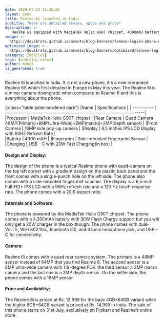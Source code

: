 ```yaml
---
date: 2020-07-23 12:30:02
layout: post
title: Realme 6i launched in India
subtitle: "Here are detailed review, specs and price"
description: >-
   Realme 6i equipped with MediaTek Helio G90T chipset, 4300mAH battery and more launched in india here is everything you need to know.
image: >-
  https://devskrate.github.io/assets/blog-banners/lenovo-legion-phone-duel.jpg
optimized_image: >-
  https://devskrate.github.io/assets/blog-banners/optimized/lenovo-legion-phone-duel.webp
category: [mobiles]
tags: [android,realme]
author: mohit
is_generated: true
---
```

Realme 6i launched in India. It is not a new phone, it's a new rebranded Realme 6S which first debuted in Europe in May this year. The Realme 6i is a minor camera downgrade when compared to Realme 6 and this is everything about the phone.

{:class="table table-bordered dark"}
|Name         | Specifications                                                         |
| ----------- | -----------------------------------------------------------------------|
|Processor    | MediaTek Helio G90T chipset                                            |
|Rear Camera  | Quad Camera 48MP(Primary)+8MP(Ultra-Wide)+2MP(macro)+2MP(depth sensor) |
|Front Camera | 16MP side pop-up camera                                                |
|Display      | 6.5 inches IPS LCD Display with 90HZ Refresh Rate                      |           
|Battery      | 4300 mAH                                                               |
|Fingerprint  | Side-mounted Fingerprint Sensor                                        |  
|Charging     | USB - C with 20W Fast Charging(in box)                                 |

#### Design and Display:
The design of the phone is a typical Realme phone with quad-camera on the top left corner with a gradient design on the plastic back panel and the front comes with a single-punch hole on the left side. The phone also comes with a side-mounted fingerprint scanner. The display is a 6.5-inch Full-HD+ IPS LCD with a 90Hz refresh rate and a 120 Hz touch response rate. The phone comes with a 20:9 aspect ratio.

#### Internals and Software:
The phone is powered by the MediaTek Helio G90T chipset. The phone comes with a 4,300mAh battery with 30W Flash Charge support but you will only get a 20W charger in the box though. The phone comes with dual-VoLTE, WiFi 802.11ac, Bluetooth 5.0, and 3.5mm headphone jack, and USB - C for connectivity.

#### Camera:
Realme 6i comes with a quad rear camera system. The primary is a 48MP sensor instead of 64MP that you find Realme 6. The second sensor is a 8MP ultra-wide camera with 119-degree FOV. the third sensor a 2MP macro camera and the last one is a 2MP depth sensor. On the selfie side, the phone comes with a 16MP sensor. 

#### Price and Availability:
The Realme 6i is priced at Rs. 12,999 for the base 4GB+64GB variant while the higher 6GB+64GB variant is priced at Rs. 14,999 in India. The sale of this phone starts on 31st July, exclusively on Flipkart and Realme’s online store.
